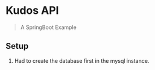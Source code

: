 # Kudos API

> A SpringBoot Example

## Setup

1. Had to create the database first in the mysql instance.
